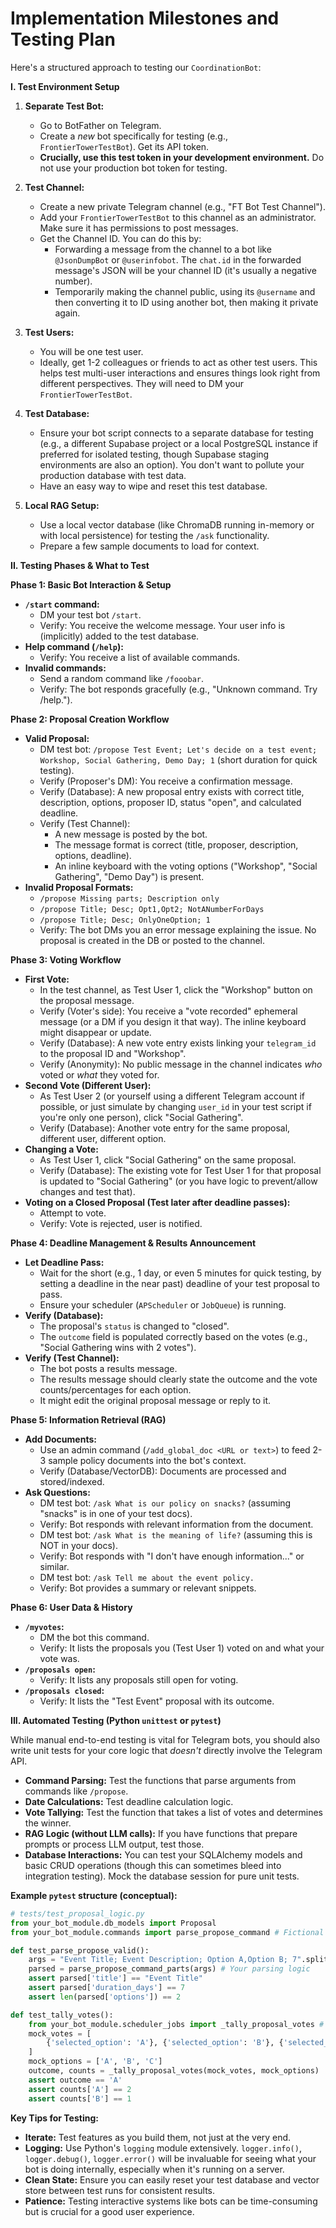 # Implementation Milestones and Testing Plan

Here's a structured approach to testing our `CoordinationBot`:

**I. Test Environment Setup**

1.  **Separate Test Bot:**
    *   Go to BotFather on Telegram.
    *   Create a *new* bot specifically for testing (e.g., `FrontierTowerTestBot`). Get its API token.
    *   **Crucially, use this test token in your development environment.** Do not use your production bot token for testing.

2.  **Test Channel:**
    *   Create a new private Telegram channel (e.g., "FT Bot Test Channel").
    *   Add your `FrontierTowerTestBot` to this channel as an administrator. Make sure it has permissions to post messages.
    *   Get the Channel ID. You can do this by:
        *   Forwarding a message from the channel to a bot like `@JsonDumpBot` or `@userinfobot`. The `chat.id` in the forwarded message's JSON will be your channel ID (it's usually a negative number).
        *   Temporarily making the channel public, using its `@username` and then converting it to ID using another bot, then making it private again.

3.  **Test Users:**
    *   You will be one test user.
    *   Ideally, get 1-2 colleagues or friends to act as other test users. This helps test multi-user interactions and ensures things look right from different perspectives. They will need to DM your `FrontierTowerTestBot`.

4.  **Test Database:**
    *   Ensure your bot script connects to a separate database for testing (e.g., a different Supabase project or a local PostgreSQL instance if preferred for isolated testing, though Supabase staging environments are also an option). You don't want to pollute your production database with test data.
    *   Have an easy way to wipe and reset this test database.

5.  **Local RAG Setup:**
    *   Use a local vector database (like ChromaDB running in-memory or with local persistence) for testing the `/ask` functionality.
    *   Prepare a few sample documents to load for context.

**II. Testing Phases & What to Test**

**Phase 1: Basic Bot Interaction & Setup**

*   **`/start` command:**
    *   DM your test bot `/start`.
    *   Verify: You receive the welcome message. Your user info is (implicitly) added to the test database.
*   **Help command (`/help`):**
    *   Verify: You receive a list of available commands.
*   **Invalid commands:**
    *   Send a random command like `/fooobar`.
    *   Verify: The bot responds gracefully (e.g., "Unknown command. Try /help.").

**Phase 2: Proposal Creation Workflow**

*   **Valid Proposal:**
    *   DM test bot: `/propose Test Event; Let's decide on a test event; Workshop, Social Gathering, Demo Day; 1` (short duration for quick testing).
    *   Verify (Proposer's DM): You receive a confirmation message.
    *   Verify (Database): A new proposal entry exists with correct title, description, options, proposer ID, status "open", and calculated deadline.
    *   Verify (Test Channel):
        *   A new message is posted by the bot.
        *   The message format is correct (title, proposer, description, options, deadline).
        *   An inline keyboard with the voting options ("Workshop", "Social Gathering", "Demo Day") is present.
*   **Invalid Proposal Formats:**
    *   `/propose Missing parts; Description only`
    *   `/propose Title; Desc; Opt1,Opt2; NotANumberForDays`
    *   `/propose Title; Desc; OnlyOneOption; 1`
    *   Verify: The bot DMs you an error message explaining the issue. No proposal is created in the DB or posted to the channel.

**Phase 3: Voting Workflow**

*   **First Vote:**
    *   In the test channel, as Test User 1, click the "Workshop" button on the proposal message.
    *   Verify (Voter's side): You receive a "vote recorded" ephemeral message (or a DM if you design it that way). The inline keyboard might disappear or update.
    *   Verify (Database): A new vote entry exists linking your `telegram_id` to the proposal ID and "Workshop".
    *   Verify (Anonymity): No public message in the channel indicates *who* voted or *what* they voted for.
*   **Second Vote (Different User):**
    *   As Test User 2 (or yourself using a different Telegram account if possible, or just simulate by changing `user_id` in your test script if you're only one person), click "Social Gathering".
    *   Verify (Database): Another vote entry for the same proposal, different user, different option.
*   **Changing a Vote:**
    *   As Test User 1, click "Social Gathering" on the same proposal.
    *   Verify (Database): The existing vote for Test User 1 for that proposal is updated to "Social Gathering" (or you have logic to prevent/allow changes and test that).
*   **Voting on a Closed Proposal (Test later after deadline passes):**
    *   Attempt to vote.
    *   Verify: Vote is rejected, user is notified.

**Phase 4: Deadline Management & Results Announcement**

*   **Let Deadline Pass:**
    *   Wait for the short (e.g., 1 day, or even 5 minutes for quick testing, by setting a deadline in the near past) deadline of your test proposal to pass.
    *   Ensure your scheduler (`APScheduler` or `JobQueue`) is running.
*   **Verify (Database):**
    *   The proposal's `status` is changed to "closed".
    *   The `outcome` field is populated correctly based on the votes (e.g., "Social Gathering wins with 2 votes").
*   **Verify (Test Channel):**
    *   The bot posts a results message.
    *   The results message should clearly state the outcome and the vote counts/percentages for each option.
    *   It might edit the original proposal message or reply to it.

**Phase 5: Information Retrieval (RAG)**

*   **Add Documents:**
    *   Use an admin command (`/add_global_doc <URL or text>`) to feed 2-3 sample policy documents into the bot's context.
    *   Verify (Database/VectorDB): Documents are processed and stored/indexed.
*   **Ask Questions:**
    *   DM test bot: `/ask What is our policy on snacks?` (assuming "snacks" is in one of your test docs).
    *   Verify: Bot responds with relevant information from the document.
    *   DM test bot: `/ask What is the meaning of life?` (assuming this is NOT in your docs).
    *   Verify: Bot responds with "I don't have enough information..." or similar.
    *   DM test bot: `/ask Tell me about the event policy.`
    *   Verify: Bot provides a summary or relevant snippets.

**Phase 6: User Data & History**

*   **`/myvotes`:**
    *   DM the bot this command.
    *   Verify: It lists the proposals you (Test User 1) voted on and what your vote was.
*   **`/proposals open`:**
    *   Verify: It lists any proposals still open for voting.
*   **`/proposals closed`:**
    *   Verify: It lists the "Test Event" proposal with its outcome.

**III. Automated Testing (Python `unittest` or `pytest`)**

While manual end-to-end testing is vital for Telegram bots, you should also write unit tests for your core logic that *doesn't* directly involve the Telegram API.

*   **Command Parsing:** Test the functions that parse arguments from commands like `/propose`.
*   **Date Calculations:** Test deadline calculation logic.
*   **Vote Tallying:** Test the function that takes a list of votes and determines the winner.
*   **RAG Logic (without LLM calls):** If you have functions that prepare prompts or process LLM output, test those.
*   **Database Interactions:** You can test your SQLAlchemy models and basic CRUD operations (though this can sometimes bleed into integration testing). Mock the database session for pure unit tests.

**Example `pytest` structure (conceptual):**

```python
# tests/test_proposal_logic.py
from your_bot_module.db_models import Proposal
from your_bot_module.commands import parse_propose_command # Fictional function

def test_parse_propose_valid():
    args = "Event Title; Event Description; Option A,Option B; 7".split(";")
    parsed = parse_propose_command_parts(args) # Your parsing logic
    assert parsed['title'] == "Event Title"
    assert parsed['duration_days'] == 7
    assert len(parsed['options']) == 2

def test_tally_votes():
    from your_bot_module.scheduler_jobs import _tally_proposal_votes # Fictional
    mock_votes = [
        {'selected_option': 'A'}, {'selected_option': 'B'}, {'selected_option': 'A'}
    ]
    mock_options = ['A', 'B', 'C']
    outcome, counts = _tally_proposal_votes(mock_votes, mock_options)
    assert outcome == 'A'
    assert counts['A'] == 2
    assert counts['B'] == 1
```

**Key Tips for Testing:**

*   **Iterate:** Test features as you build them, not just at the very end.
*   **Logging:** Use Python's `logging` module extensively. `logger.info()`, `logger.debug()`, `logger.error()` will be invaluable for seeing what your bot is doing internally, especially when it's running on a server.
*   **Clean State:** Ensure you can easily reset your test database and vector store between test runs for consistent results.
*   **Patience:** Testing interactive systems like bots can be time-consuming but is crucial for a good user experience.

